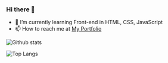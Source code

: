 ### Hi there 👋

- 🌱 I’m currently learning Front-end in HTML, CSS, JavaScript
- 📫 How to reach me at [My Portfolio](https://manavgoyal111.github.io/website_1/)

![Github stats](https://github-readme-stats.vercel.app/api?username=manavgoyal111)

![Top Langs](https://github-readme-stats.vercel.app/api/top-langs/?username=manavgoyal111&layout=compact&langs_count=4)

